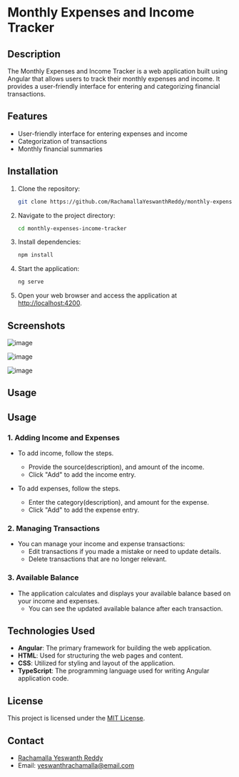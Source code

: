 # Monthly Expenses and Income Tracker

## Description

The Monthly Expenses and Income Tracker is a web application built using Angular that allows users to track their monthly expenses and income. It provides a user-friendly interface for entering and categorizing financial transactions.

## Features

- User-friendly interface for entering expenses and income
- Categorization of transactions
- Monthly financial summaries

## Installation

1. Clone the repository:

   ```bash
   git clone https://github.com/RachamallaYeswanthReddy/monthly-expenses-income-tracker.git
   ```

2. Navigate to the project directory:

   ```bash
   cd monthly-expenses-income-tracker
   ```

3. Install dependencies:

   ```bash
   npm install
   ```

4. Start the application:

   ```bash
   ng serve
   ```

5. Open your web browser and access the application at [http://localhost:4200](http://localhost:4200).

## Screenshots


![image](https://github.com/RachamallaYeswanthReddy/monthly-expenses-income-tracker/assets/91588050/1049f0ea-7128-432c-9008-c5a803e65cdf)


![image](https://github.com/RachamallaYeswanthReddy/monthly-expenses-income-tracker/assets/91588050/de6a96ba-1d61-4b01-a01d-9068eb6090bc)


![image](https://github.com/RachamallaYeswanthReddy/monthly-expenses-income-tracker/assets/91588050/77799142-c210-400b-a224-437650c4fa64)


## Usage

## Usage

### 1. Adding Income and Expenses

- To add income, follow the steps.
  - Provide the source(description), and amount of the income.
  - Click "Add" to add the income entry.

- To add expenses, follow the steps.
  - Enter the category(description), and amount for the expense.
  - Click "Add" to add the expense entry.

### 2. Managing Transactions

- You can manage your income and expense transactions:
  - Edit transactions if you made a mistake or need to update details.
  - Delete transactions that are no longer relevant.

### 3. Available Balance

- The application calculates and displays your available balance based on your income and expenses.
  - You can see the updated available balance after each transaction.
  

## Technologies Used

- **Angular**: The primary framework for building the web application.
- **HTML**: Used for structuring the web pages and content.
- **CSS**: Utilized for styling and layout of the application.
- **TypeScript**: The programming language used for writing Angular application code.


## License

This project is licensed under the [MIT License](LICENSE.md).

## Contact

- [Rachamalla Yeswanth Reddy](https://github.com/RachamallaYeswanthReddy)
- Email: yeswanthrachamalla@email.com

